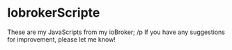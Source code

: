 # IobrokerScripte
These are my JavaScripts from my ioBroker; /p
If you have any suggestions for improvement, please let me know!
